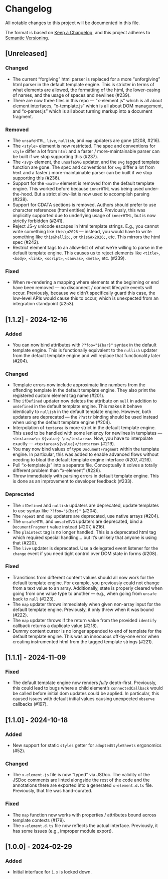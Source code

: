 # Changelog
All notable changes to this project will be documented in this file.

The format is based on [Keep a Changelog](https://keepachangelog.com/en/1.0.0/),
and this project adheres to [Semantic Versioning](https://semver.org/spec/v2.0.0.html).

## [Unreleased]

### Changed

- The current “forgiving” html parser is replaced for a more “unforgiving” html
  parser in the default template engine. This is stricter in terms of what
  elements are allowed, the formatting of the html, the lower-casing of names,
  and the usage of spaces and newlines (#239).
- There are now three files in this repo — “x-element.js” which is all about
  element interfaces, “x-template.js” which is all about DOM management, and
  “x-parser.js” which is all about turning markup into a document fragment.

### Removed

- The `unsafeHTML`, `live`, `nullish`, and `map` updaters are gone (#208, #216).
- The `<style>` element is now restricted. The spec and conventions for `style`
  differ a lot from `html` and a faster / more-maintainable parser can be built
  if we stop supporting this (#237).
- The `<svg>` element, the `unsafeSVG` updater, and the `svg` tagged template
  function are gone. The spec and conventions for `svg` differ a lot from `html`
  and a faster / more-maintainable parser can be built if we stop supporting
  this (#236).
- Support for the `<math>` element is removed from the default template engine.
  This worked before because `innerHTML` was being used under-the-hood. But a
  strict allow-list is now used to accomplish parsing (#238).
- Support for CDATA sections is removed. Authors should prefer to use character
  references (html entities) instead. Previously, this was implicitly supported
  due to underlying usage of `innerHTML`, but is now strictly forbidden (#241).
- Reject JS-y unicode escapes in html template strings. E.g., you cannot write
  something like `this\u2026` — instead, you would have to write something like
  `this&hellip;`, or `this&#x2026;`, etc. This mirrors the html spec (#242).
- Restrict element tags to an allow-list of what we’re willing to parse in the
  default template engine. This causes us to reject elements like `<title>`,
  `<body>`, `<link>`, `<script>`, `<canvas>`, `<meta>`, etc. (#239).

### Fixed

- When re-rendering a mapping where elements at the beginning or end have been
  removed — no disconnect / connect lifecycle events will occur. Previously,
  because we didn’t specifically guard this case, the low-level APIs would cause
  this to occur, which is unexpected from an integration standpoint (#253).

## [1.1.2] - 2024-12-16

### Added

- You can now bind attributes with `??foo="${bar}"` syntax in the default
  template engine. This is functionally equivalent to the `nullish` updater from
  the default template engine and will replace that functionality later (#204).

### Changed

- Template errors now include approximate line numbers from the offending
  template in the default template engine. They also print the registered custom
  element tag name (#201).
- The `ifDefined` updater now deletes the attribute on `null` in addition to
  `undefined` in the default template engine. This makes it behave identically
  to `nullish` in the default template engine. However, both updaters are
  deprecated — the `??attr` binding should be used instead when using the
  default template engine (#204).
- Interpolation of `textarea` is more strict in the default template engine.
  This used to be handled with some leniency for newlines in templates —
  `<textarea>\n ${value} \n</textarea>`. Now, you have to interpolate exactly —
  `<textarea>${value}</textarea>` (#219).
- You may now bind values of type `DocumentFragment` within the template engine.
  In particular, this was added to enable advanced flows without needing to
  bloat the default template engine interface (#207, #216).
- Pull “x-template.js” into a separate file. Conceptually it solves a totally
  different problem than “x-element” (#226).
- Throw immediately with parsing errors in default template engine. This is done
  as an improvement to developer feedback (#233).

### Deprecated

- The `ifDefined` and `nullish` updaters are deprecated, update templates to use
  syntax like `??foo="${bar}"` (#204).
- The `repeat` and `map` updaters are deprecated, use native arrays (#204).
- The `unsafeHTML` and `unsafeSVG` updaters are deprecated, bind a
  `DocumentFragment` value instead (#207, #216).
- The `plaintext` tag is no longer handled. This is a deprecated html tag which
  required special handling… but it’s unlikely that anyone is using that (#220).
- The `live` updater is deprecated. Use a delegated event listener for the
  `change` event if you need tight control over DOM state in forms (#208).

### Fixed

- Transitions from different content values should all now work for the default
  template engine. For example, you previously could not change from a text
  value to an array. Additionally, state is properly cleared when going from one
  value type to another — e.g., when going from `unsafe` back to `null` (#223).
- The `map` updater throws immediately when given non-array input for the
  default template engine. Previously, it only threw when it was bound (#222).
- The `map` updater throws if the return value from the provided `identify`
  callback returns a duplicate value (#218).
- Dummy content cursor is no longer appended to end of template for the default
  template engine. This was an innocuous off-by-one error when creating
  instrumented html from the tagged template strings (#221).

## [1.1.1] - 2024-11-09

### Fixed

- The default template engine now renders _fully_ depth-first. Previously, this
  could lead to bugs where a child element’s `connectedCallback` would be called
  before initial dom updates could be applied. In particular, this caused issues
  with default initial values causing unexpected `observe` callbacks (#197).

## [1.1.0] - 2024-10-18

### Added

- New support for static `styles` getter for `adoptedStyleSheets` ergonomics
  (#52).

### Changed

- The `x-element.js` file is now “typed” via JSDoc. The validity of the JSDoc
  comments are linted alongside the rest of the code and the annotations there
  are exported into a generated `x-element.d.ts` file. Previously, that file was
  hand-curated.

### Fixed

- The `map` function now works with properties / attributes bound across
  template contexts (#179).
- The `x-element.d.ts` file now reflects the actual interface. Previously, it
  has some issues (e.g., improper module export).

## [1.0.0] - 2024-02-29

### Added

- Initial interface for `1.x` is locked down.
